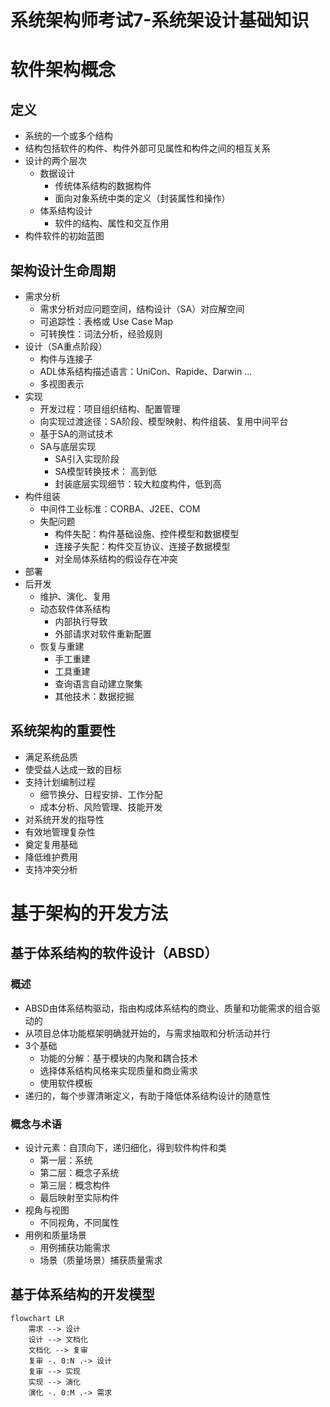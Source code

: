 # 系统架构师考试7-系统架设计基础知识


<!--more-->

# 软件架构概念

## 定义

- 系统的一个或多个结构
- 结构包括软件的构件、构件外部可见属性和构件之间的相互关系
- 设计的两个层次
    - 数据设计
        - 传统体系结构的数据构件
        - 面向对象系统中类的定义（封装属性和操作）
    - 体系结构设计
        - 软件的结构、属性和交互作用
- 构件软件的初始蓝图

## 架构设计生命周期

- 需求分析
    - 需求分析对应问题空间，结构设计（SA）对应解空间
    - 可追踪性：表格或 Use Case Map
    - 可转换性：词法分析，经验规则
- 设计（SA重点阶段）
    - 构件与连接子
    - ADL体系结构描述语言：UniCon、Rapide、Darwin ...
    - 多视图表示
- 实现
    - 开发过程：项目组织结构、配置管理
    - 向实现过渡途径：SA阶段、模型映射、构件组装、复用中间平台
    - 基于SA的测试技术
    - SA与底层实现
        - SA引入实现阶段
        - SA模型转换技术： 高到低
        - 封装底层实现细节：较大粒度构件，低到高
- 构件组装
    - 中间件工业标准：CORBA、J2EE、COM
    - 失配问题
        - 构件失配：构件基础设施、控件模型和数据模型
        - 连接子失配：构件交互协议、连接子数据模型
        - 对全局体系结构的假设存在冲突
- 部署
- 后开发
    - 维护、演化、复用
    - 动态软件体系结构
        - 内部执行导致
        - 外部请求对软件重新配置
    - 恢复与重建
        - 手工重建
        - 工具重建
        - 查询语言自动建立聚集
        - 其他技术：数据挖掘

## 系统架构的重要性

- 满足系统品质
- 使受益人达成一致的目标
- 支持计划编制过程
    - 细节换分、日程安排、工作分配
    - 成本分析、风险管理、技能开发
- 对系统开发的指导性
- 有效地管理复杂性
- 奠定复用基础
- 降低维护费用
- 支持冲突分析

# 基于架构的开发方法

## 基于体系结构的软件设计（ABSD）

### 概述

- ABSD由体系结构驱动，指由构成体系结构的商业、质量和功能需求的组合驱动的
- 从项目总体功能框架明确就开始的，与需求抽取和分析活动并行
- 3个基础
    - 功能的分解：基于模块的内聚和耦合技术
    - 选择体系结构风格来实现质量和商业需求
    - 使用软件模板
- 递归的，每个步骤清晰定义，有助于降低体系结构设计的随意性

### 概念与术语

- 设计元素：自顶向下，递归细化，得到软件构件和类
    - 第一层：系统
    - 第二层：概念子系统
    - 第三层：概念构件
    - 最后映射至实际构件
- 视角与视图
    - 不同视角，不同属性
- 用例和质量场景
    - 用例捕获功能需求
    - 场景（质量场景）捕获质量需求

## 基于体系结构的开发模型

```mermaid
flowchart LR
    需求 --> 设计
    设计 --> 文档化
    文档化 --> 复审
    复审 -. 0:N .-> 设计
    复审 --> 实现
    实现 --> 演化
    演化 -. 0:M .-> 需求
```


